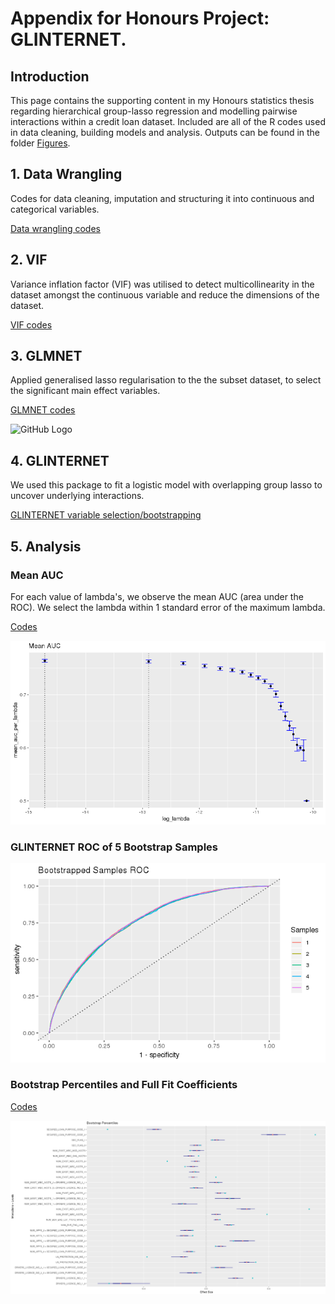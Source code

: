 # Appendix for Honours Project: GLINTERNET.

## Introduction
This page contains the supporting content in my Honours statistics thesis regarding hierarchical group-lasso 
regression and modelling pairwise interactions within a credit loan dataset. Included are all of the R codes 
used in data cleaning, building models and analysis. Outputs can be found in the folder 
[Figures](https://github.com/debl9/Honours_glinternet/tree/master/Figures).

## 1. Data Wrangling 
Codes for data cleaning, imputation and structuring it into continuous and categorical variables. 

[Data wrangling codes](https://github.com/debl9/Honours_glinternet/blob/master/Rcodes/code1_data_wrangling.R)

## 2. VIF 
Variance inflation factor (VIF) was utilised to detect multicollinearity in the dataset amongst the continuous
variable and reduce the dimensions of the dataset. 

[VIF codes](https://github.com/debl9/Honours_glinternet/blob/master/Rcodes/code2_vif.R)

## 3. GLMNET 
Applied generalised lasso regularisation to the the subset dataset, to select the significant main effect 
variables.

[GLMNET codes](https://github.com/debl9/Honours_glinternet/blob/master/Rcodes/code3_glmnet.R)

![GitHub Logo](/Figures/glmnet_lasso.png)

## 4. GLINTERNET
We used this package to fit a logistic model with overlapping group lasso to uncover underlying interactions.

[GLINTERNET variable selection/bootstrapping](https://github.com/debl9/Honours_glinternet/blob/master/Rcodes/code4_glinternet.R)

## 5. Analysis 
### Mean AUC

For each value of lambda's, we observe the mean AUC (area under the ROC). We select the lambda within 1 standard error
of the maximum lambda. 

[Codes](https://github.com/debl9/Honours_glinternet/blob/master/Rcodes/code4_glinternet.R)

![GitHub Logo](/Figures/mean_auc2.png)

### GLINTERNET ROC of 5 Bootstrap Samples

![GitHub Logo](/Figures/bs_roc2.png)

### Bootstrap Percentiles and Full Fit Coefficients

[Codes](https://github.com/debl9/Honours_glinternet/blob/master/Rcodes/code6_extractcoefs_analysis.R)

![Percentiles](/Figures/bootstrap_percentiles.PNG)
